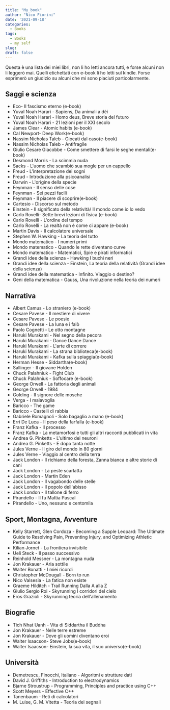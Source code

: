 ```yaml
---
title: "My_book"
author: "Nico Fiorini"
date: '2021-09-18'
categories: 
  - Books
tags: 
  - Books
  - my self
slug: 
draft: false
---
```


Questa è una lista dei miei libri, non li ho letti ancora tutti, e forse alcuni non li leggerò mai. Quelli etichettati con e-book li ho letti sul kindle.
Forse esprimerò un giudizio su alcuni che mi sono piaciuti particolarmente.

## Saggi e scienza

* Eco- Il fascismo eterno (e-book)
* Yuval Noah Harari - Sapiens, Da animali a dèi
* Yuval Noah Harari - Homo deus, Breve storia del futuro
* Yuval Noah Harari - 21 lezioni per il XXI secolo
* James Clear - Atomic habits (e-book)
* Cal Newport- Deep Work(e-book)
* Nassim Nicholas Taleb - Giocati dal caso(e-book)
* Nassim Nicholas Taleb - Antifragile
* Giulio Cesare Giacobbe - Come smettere di farsi le seghe mentali(e-book)
* Desmond Morris - La scimmia nuda
* Sacks - L'uomo che scambiò sua mogle per un cappello
* Freud - L'interpretazione dei sogni
* Freud - Introduzione alla psicoanalisi
* Darwin - L'origine della specie
* Feynman - Il senso delle cose
* Feynman - Sei pezzi facili
* Feynman - Il piacere di scoprire(e-book)
* Cartesio - Discorso sul metodo
* Einstein - Il significato della relatività/ Il mondo come io lo vedo
* Carlo Rovelli- Sette brevi lezioni di fisica (e-book)
* Carlo Rovelli - L'ordine del tempo
* Carlo Rovelli - La realtà non è come ci appare (e-book)
* Martin Davis - Il calcolatore universale
* Stephen W. Hawking - La teoria del tutto
* Mondo matematico - I numeri primi
* Mondo matematico - Quando le rette diventano curve
* Mondo matematico - Matematici, Spie e pirati informatici
* Grandi idee della scienza - Hawking I buchi neri
* Grandi idee della scienza - Einstein, La teoria della relatività (Grandi idee della scienza)
* Grandi idee della matematica - Infinito. Viaggio o destino?
* Geni della matematica - Gauss, Una rivoluzione nella teoria dei numeri

## Narrativa

* Albert Camus - Lo straniero (e-book)
* Cesare Pavese - Il mestiere di vivere
* Cesare Pavese - Le poesie
* Cesare Pavese - La luna e i falò
* Paolo Cognetti - Le otto montagne
* Haruki Murakami - Nel segno della pecora
* Haruki Murakami - Dance Dance Dance
* Haruki Murakami - L'arte di correre
* Haruki Murakami - La strana biblioteca(e-book)
* Haruki Murakami - Kafka sulla spiaggia(e-book)
* Herman Hesse - Siddartha(e-book)
* Sallinger - Il giovane Holden
* Chuck Palahniuk - Fight Club
* Chuck Palahniuk - Soffocare (e-book)
* George Orwell - La fattoria degli animali
* George Orwell - 1984
* Golding - Il signore delle mosche
* Verga - I malavoglia
* Baricco - The game
* Baricco - Castelli di rabbia
* Gabriele Romagnoli - Solo bagaglio a mano (e-book)
* Erri De Luca - Il peso della farfalla (e-book)
* Franz Kafka - Il processo
* Franz Kafka - La metamorfosi e tutti gli altri racconti pubblicati in vita
* Andrea G. Pinketts - L'ultimo dei neuroni
* Andrea G. Pinketts - E dopo tanta notte
* Jules Verne - Il giro del mondo in 80 giorni
* Jules Verne - Viaggio al centro della terra
* Jack London - Il richiamo della foresta, Zanna bianca e altre storie di cani
* Jack London - La peste scarlatta
* Jack London - Martin Eden
* Jack London - Il vagabondo delle stelle
* Jack London - Il popolo dell'abisso
* Jack London - Il tallone di ferro
* Pirandello - Il fu Mattia Pascal
* Pirandello - Uno, nessuno e centomila

## Sport, Montagna, Avventure

* Kelly Starrett, Glen Cordoza - Becoming a Supple Leopard: The Ultimate Guide to Resolving Pain, Preventing Injury, and Optimizing Athletic Performance
* Kilian Jornet - La frontiera invisibile
* Ueli Steck - Il passo successivo
* Reinhold Messner - La montagna nuda
* Jon Krakauer - Aria sottile
* Walter Bonatti - I miei ricordi
* Christopher McDougall - Born to run
* Nico Valsesia - La fatica non esiste
* Graeme Hilditch - Trail Running Dalla A alla Z
* Giulio Sergio Roi - Skyrunning I corridori del cielo
* Eros Grazioli - Skyrunning teoria dell'allenamento

## Biografie

* Tich Nhat Uanh - Vita di Siddartha il Buddha
* Jon Krakauer - Nelle terre estreme
* Jon Krakauer - Dove gli uomini diventano eroi
* Walter Isaacson- Steve Jobs(e-book)
* Walter Isaacson- Einstein, la sua vita, il suo universo(e-book)

## Università

* Demetrescu, Finocchi, Italiano - Algoritmi e strutture dati
* David J. Griffiths - Introduction to electrodynamics
* Bjarne Stroustrup - Programming, Principles and practice using C++
* Scott Meyers - Effective C++
* Tanenbaum - Reti di calcolatori
* M. Luise, G. M. Vitetta - Teoria dei segnali
